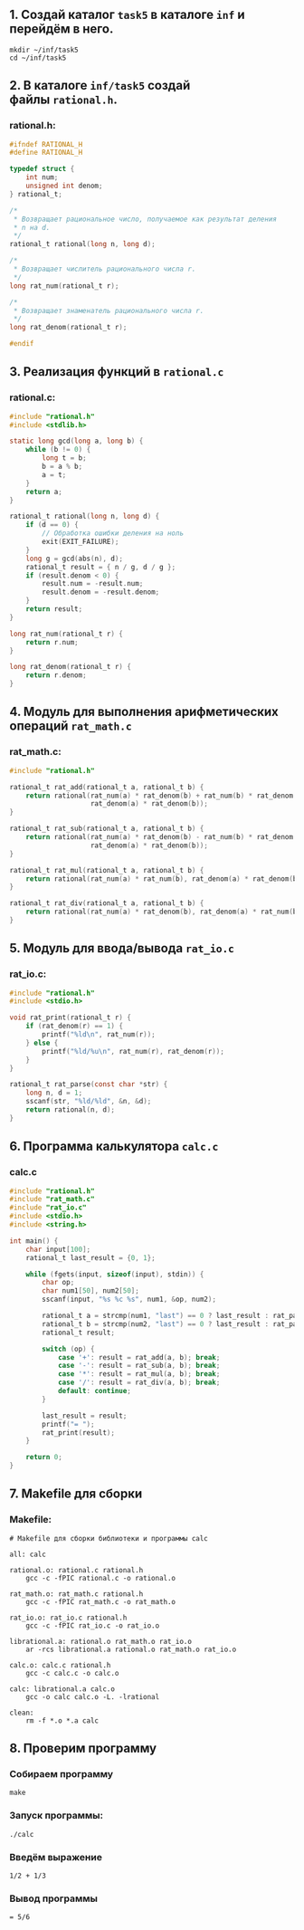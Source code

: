 ## 1. Создай каталог `task5` в каталоге `inf` и перейдём в него.
```Shell
mkdir ~/inf/task5
cd ~/inf/task5
```

## 2. В каталоге `inf/task5` создай файлы `rational.h`.
### rational.h:
```C
#ifndef RATIONAL_H
#define RATIONAL_H

typedef struct {
    int num;
    unsigned int denom;
} rational_t;

/*
 * Возвращает рациональное число, получаемое как результат деления
 * n на d.
 */
rational_t rational(long n, long d);

/*
 * Возвращает числитель рационального числа r.
 */
long rat_num(rational_t r);

/*
 * Возвращает знаменатель рационального числа r.
 */
long rat_denom(rational_t r);

#endif
```

## 3. Реализация функций в `rational.c`
### rational.c:
```C
#include "rational.h"
#include <stdlib.h>

static long gcd(long a, long b) {
    while (b != 0) {
        long t = b;
        b = a % b;
        a = t;
    }
    return a;
}

rational_t rational(long n, long d) {
    if (d == 0) {
        // Обработка ошибки деления на ноль
        exit(EXIT_FAILURE);
    }
    long g = gcd(abs(n), d);
    rational_t result = { n / g, d / g };
    if (result.denom < 0) {
        result.num = -result.num;
        result.denom = -result.denom;
    }
    return result;
}

long rat_num(rational_t r) {
    return r.num;
}

long rat_denom(rational_t r) {
    return r.denom;
}
```
## 4. Модуль для выполнения арифметических операций `rat_math.c`
### rat_math.c:
```C
#include "rational.h"

rational_t rat_add(rational_t a, rational_t b) {
    return rational(rat_num(a) * rat_denom(b) + rat_num(b) * rat_denom(a),
                    rat_denom(a) * rat_denom(b));
}

rational_t rat_sub(rational_t a, rational_t b) {
    return rational(rat_num(a) * rat_denom(b) - rat_num(b) * rat_denom(a),
                    rat_denom(a) * rat_denom(b));
}

rational_t rat_mul(rational_t a, rational_t b) {
    return rational(rat_num(a) * rat_num(b), rat_denom(a) * rat_denom(b));
}

rational_t rat_div(rational_t a, rational_t b) {
    return rational(rat_num(a) * rat_denom(b), rat_denom(a) * rat_num(b));
}
```
## 5. Модуль для ввода/вывода `rat_io.c`
### rat_io.c:
```C
#include "rational.h"
#include <stdio.h>

void rat_print(rational_t r) {
    if (rat_denom(r) == 1) {
        printf("%ld\n", rat_num(r));
    } else {
        printf("%ld/%u\n", rat_num(r), rat_denom(r));
    }
}

rational_t rat_parse(const char *str) {
    long n, d = 1;
    sscanf(str, "%ld/%ld", &n, &d);
    return rational(n, d);
}
```
## 6. Программа калькулятора `calc.c`
### calc.c
```C
#include "rational.h"
#include "rat_math.c"
#include "rat_io.c"
#include <stdio.h>
#include <string.h>

int main() {
    char input[100];
    rational_t last_result = {0, 1};

    while (fgets(input, sizeof(input), stdin)) {
        char op;
        char num1[50], num2[50];
        sscanf(input, "%s %c %s", num1, &op, num2);

        rational_t a = strcmp(num1, "last") == 0 ? last_result : rat_parse(num1);
        rational_t b = strcmp(num2, "last") == 0 ? last_result : rat_parse(num2);
        rational_t result;

        switch (op) {
            case '+': result = rat_add(a, b); break;
            case '-': result = rat_sub(a, b); break;
            case '*': result = rat_mul(a, b); break;
            case '/': result = rat_div(a, b); break;
            default: continue;
        }

        last_result = result;
        printf("= ");
        rat_print(result);
    }

    return 0;
}
```
## 7. Makefile для сборки
### Makefile:
```Macefile
# Makefile для сборки библиотеки и программы calc

all: calc

rational.o: rational.c rational.h
    gcc -c -fPIC rational.c -o rational.o

rat_math.o: rat_math.c rational.h
    gcc -c -fPIC rat_math.c -o rat_math.o

rat_io.o: rat_io.c rational.h
    gcc -c -fPIC rat_io.c -o rat_io.o

librational.a: rational.o rat_math.o rat_io.o
    ar -rcs librational.a rational.o rat_math.o rat_io.o

calc.o: calc.c rational.h
    gcc -c calc.c -o calc.o

calc: librational.a calc.o
    gcc -o calc calc.o -L. -lrational

clean:
    rm -f *.o *.a calc
```

## 8. Проверим программу 
### Собираем программу 
```Shell
make
```

### Запуск программы:
```Shell
./calc
```

### Введём  выражение
```Shell 
1/2 + 1/3
```

### Вывод программы 
```Shell
= 5/6
```